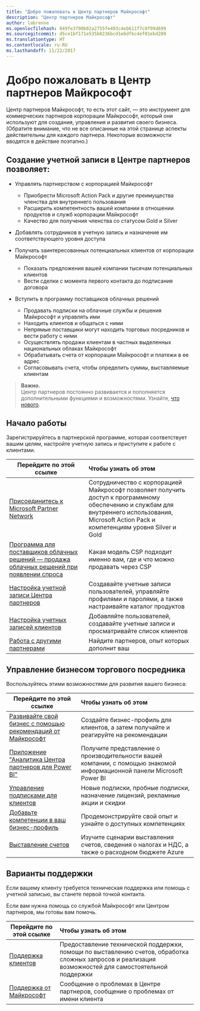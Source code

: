 ```yaml
---
title: "Добро пожаловать в Центр партнеров Майкрософт"
description: "Центр партнеров Майкрософт"
author: labrenne
ms.openlocfilehash: 049fe3790b02a2755fe493c4eb611f7c0f99d699
ms.sourcegitcommit: d5ce1bf171e535b0236bcd1e6dfbc4ef01ebd209
ms.translationtype: HT
ms.contentlocale: ru-RU
ms.lasthandoff: 11/22/2017
---
```

# <a name="welcome-to-the-microsoft-partner-center"></a>Добро пожаловать в Центр партнеров Майкрософт

Центр партнеров Майкрософт, то есть этот сайт, — это инструмент для коммерческих партнеров корпорации Майкрософт, который они используют для создания, управления и развития своего бизнеса. (Обратите внимание, что не все описанные на этой странице аспекты действительны для каждого партнера. Некоторые возможности вводятся в действие поэтапно.)

## <a name="create-an-account-on-partner-center-to"></a>Создание учетной записи в Центре партнеров позволяет:

-   Управлять партнерством с корпорацией Майкрософт
    -   Приобрести Microsoft Action Pack и другие преимущества членства для внутреннего пользования 
    -   Расширить компетентность вашей компании в отношении продуктов и служб корпорации Майкрософт
    -   Качество для получения членства со статусом Gold и Silver

-   Добавлять сотрудников в учетную запись и назначение им соответствующего уровня доступа

-   Получать заинтересованных потенциальных клиентов от корпорации Майкрософт 
    -   Показать предложения вашей компании тысячам потенциальных клиентов
    -   Вести сделки с момента первого контакта до подписания договора 

-   Вступить в программу поставщиков облачных решений
    -   Продавать подписки на облачные службы и решения Майкрософт и управлять ими       
    -   Находить клиентов и общаться с ними
    -   Непрямые поставщики могут находить торговых посредников и вести работу с ними    
    -   Осуществлять продажи клиентам в частных выделенных национальных облаках Майкрософт 
    -   Обрабатывать счета от корпорации Майкрософт и платежи в ее адрес
    -   Согласовывать счета, чтобы определить суммы, выставляемые клиентам
   

>**Важно.**<br>
Центр партнеров постоянно развивается и пополняется дополнительными функциями и возможностями. Узнайте, [что нового](whats-new-in-pc.md).


## <a name="get-started"></a>Начало работы

Зарегистрируйтесь в партнерской программе, которая соответствует вашим целям, настройте учетную запись и приступите к работе с клиентами.

| **Перейдите по этой ссылке**  | **Чтобы узнать об этом**  |
|------------|:-------------|
|[Присоединитесь к Microsoft Partner Network](mpn-overview.md)|Сотрудничество с корпорацией Майкрософт позволяет получить доступ к программному обеспечению и службам для внутреннего использования, Microsoft Action Pack и компетенциям уровня Silver и Gold |
|[Программа для поставщиков облачных решений — продажа облачных решений при появлении спроса](csp-overview.md) | Какая модель CSP подходит именно вам, где и что можно продавать через CSP |
|[Настройка учетной записи Центра партнеров](partner-center-account-setup.md)|Создавайте учетные записи пользователей, управляйте профилями и паролями, а также настраивайте каталог продуктов |
|[Настройка учетных записей клиентов](customer-accounts.md)|Добавляйте пользователей, создавайте учетные записи и просматривайте список клиентов |
|[Работа с другими партнерами](work-with-other-partners.md)|Найдите партнеров, опыт которых дополнит ваш |

## <a name="manage-your-reseller-business"></a>Управление бизнесом торгового посредника

Воспользуйтесь этими возможностями для развития вашего бизнеса:

| **Перейдите по этой ссылке**  |**Чтобы узнать об этом**   |
|------------|:-------------|
|[Развивайте свой бизнес с помощью рекомендаций от Майкрософт](referrals.md)|Создайте бизнес-профиль для клиентов, а затем получайте и реагируйте на рекомендации|
|[Приложение "Аналитика Центра партнеров для Power BI"](power-bi-app-for-direct-partners.md)| Получите представление о производительности вашей компании, с помощью знакомой информационной панели Microsoft Power BI|
|[Управление подписками для клиентов](customer-subscriptions.md)|Новые подписки, пробные подписки, назначение лицензий, рекламные акции и скидки|
|[Добавьте компетенции в ваш бизнес-профиль](learn-about-competencies.md)|Продемонстрируйте свой опыт и узнайте о доступных компетенциях|
|[Выставление счетов](billing.md)|Изучите сценарии выставления счетов, сведения о налогах и НДС, а также о расходном бюджете Azure |

## <a name="understand-your-support-options"></a>Варианты поддержки

Если вашему клиенту требуется техническая поддержка или помощь с учетной записью, вы станете первой точкой контакта.

Если вам нужна помощь со службой Майкрософт или Центром партнеров, мы готовы вам помочь. 

| **Перейдите по этой ссылке**  | **Чтобы узнать об этом**  |
|------------|:-------------|
|[Поддержка клиентов](customer-support.md)|Предоставление технической поддержки, помощи по выставлению счетов, обработка сложных запросов и реализация возможностей для самостоятельной поддержки|
|[Поддержка от Майкрософт](support-from-microsoft.md)|Сообщение о проблемах в Центре партнеров, сообщение о проблемах от имени клиента|
